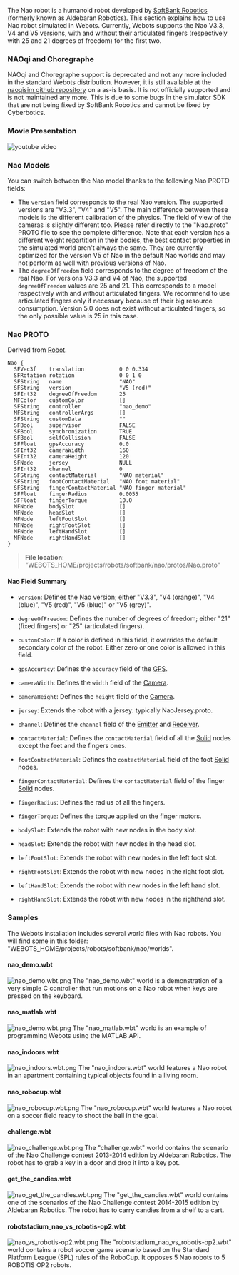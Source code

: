 The Nao robot is a humanoid robot developed by [SoftBank Robotics](https://www.ald.softbankrobotics.com/en) (formerly known as Aldebaran Robotics).
This section explains how to use Nao robot simulated in Webots.
Currently, Webots supports the Nao V3.3, V4 and V5 versions, with and without their articulated fingers (respectively with 25 and 21 degrees of freedom) for the first two.

### NAOqi and Choregraphe

NAOqi and Choregraphe support is deprecated and not any more included in the standard Webots distribution.
However, it is still available at the [naoqisim github repository](https://github.com/cyberbotics/naoqisim) on a as-is basis.
It is not officially supported and is not maintained any more.
This is due to some bugs in the simulator SDK that are not being fixed by SoftBank Robotics and cannot be fixed by Cyberbotics.

### Movie Presentation

![youtube video](https://www.youtube.com/watch?v=DDMky8PATKM)

### Nao Models

You can switch between the Nao model thanks to the following Nao PROTO fields:

- The `version` field corresponds to the real Nao version.
The supported versions are "V3.3", "V4" and "V5".
The main difference between these models is the different calibration of the physics.
The field of view of the cameras is slightly different too.
Please refer directly to the "Nao.proto" PROTO file to see the complete difference.
Note that each version has a different weight repartition in their bodies, the best contact properties in the simulated world aren't always the same.
They are currently optimized for the version V5 of Nao in the default Nao worlds and may not perform as well with previous versions of Nao.
- The `degreeOfFreedom` field corresponds to the degree of freedom of the real Nao.
For versions V3.3 and V4 of Nao, the supported `degreeOfFreedom` values are 25 and 21.
This corresponds to a model respectively with and without articulated fingers.
We recommend to use articulated fingers only if necessary because of their big resource consumption.
Version 5.0 does not exist without articulated fingers, so the only possible value is 25 in this case.

### Nao PROTO

Derived from [Robot](../reference/robot.md).

```
Nao {
  SFVec3f    translation           0 0 0.334
  SFRotation rotation              0 0 1 0
  SFString   name                  "NAO"
  SFString   version               "V5 (red)"
  SFInt32    degreeOfFreedom       25
  MFColor    customColor           []
  SFString   controller            "nao_demo"
  MFString   controllerArgs        []
  SFString   customData            ""
  SFBool     supervisor            FALSE
  SFBool     synchronization       TRUE
  SFBool     selfCollision         FALSE
  SFFloat    gpsAccuracy           0.0
  SFInt32    cameraWidth           160
  SFInt32    cameraHeight          120
  SFNode     jersey                NULL
  SFInt32    channel               0
  SFString   contactMaterial       "NAO material"
  SFString   footContactMaterial   "NAO foot material"
  SFString   fingerContactMaterial "NAO finger material"
  SFFloat    fingerRadius          0.0055
  SFFloat    fingerTorque          10.0
  MFNode     bodySlot              []
  MFNode     headSlot              []
  MFNode     leftFootSlot          []
  MFNode     rightFootSlot         []
  MFNode     leftHandSlot          []
  MFNode     rightHandSlot         []
}
```

> **File location**: "WEBOTS\_HOME/projects/robots/softbank/nao/protos/Nao.proto"

#### Nao Field Summary

- `version`: Defines the Nao version; either "V3.3", "V4 (orange)", "V4 (blue)", "V5 (red)", "V5 (blue)" or "V5 (grey)".

- `degreeOfFreedom`: Defines the number of degrees of freedom; either "21" (fixed fingers) or "25" (articulated fingers).

- `customColor`: If a color is defined in this field, it overrides the default secondary color of the robot.
Either zero or one color is allowed in this field.

- `gpsAccuracy`: Defines the `accuracy` field of the [GPS](../reference/gps.md).

- `cameraWidth`: Defines the `width` field of the [Camera](../reference/camera.md).

- `cameraHeight`: Defines the `height` field of the [Camera](../reference/camera.md).

- `jersey`: Extends the robot with a jersey: typically NaoJersey.proto.

- `channel`: Defines the `channel` field of the [Emitter](../reference/emitter.md) and [Receiver](../reference/receiver.md).

- `contactMaterial`: Defines the `contactMaterial` field of all the [Solid](../reference/solid.md) nodes except the feet and the fingers ones.

- `footContactMaterial`: Defines the `contactMaterial` field of the foot [Solid](../reference/solid.md) nodes.

- `fingerContactMaterial`: Defines the `contactMaterial` field of the finger [Solid](../reference/solid.md) nodes.

- `fingerRadius`: Defines the radius of all the fingers.

- `fingerTorque`: Defines the torque applied on the finger motors.

- `bodySlot`: Extends the robot with new nodes in the body slot.

- `headSlot`: Extends the robot with new nodes in the head slot.

- `leftFootSlot`: Extends the robot with new nodes in the left foot slot.

- `rightFootSlot`: Extends the robot with new nodes in the right foot slot.

- `leftHandSlot`: Extends the robot with new nodes in the left hand slot.

- `rightHandSlot`: Extends the robot with new nodes in the righthand slot.

### Samples

The Webots installation includes several world files with Nao robots.
You will find some in this folder: "WEBOTS\_HOME/projects/robots/softbank/nao/worlds".

#### nao\_demo.wbt

![nao_demo.wbt.png](images/nao/nao_demo.wbt.thumbnail.jpg) The "nao\_demo.wbt" world is a demonstration of a very simple C controller that run motions on a Nao robot when keys are pressed on the keyboard.

#### nao\_matlab.wbt

![nao_demo.wbt.png](images/nao/nao_demo.wbt.thumbnail.jpg) The "nao\_matlab.wbt" world is an example of programming Webots using the MATLAB API.

#### nao\_indoors.wbt

![nao_indoors.wbt.png](images/nao/nao_indoors.wbt.thumbnail.jpg) The "nao\_indoors.wbt" world features a Nao robot in an apartment containing typical objects found in a living room.

#### nao\_robocup.wbt

![nao_robocup.wbt.png](images/nao/nao_robocup.wbt.thumbnail.jpg) The "nao\_robocup.wbt" world features a Nao robot on a soccer field ready to shoot the ball in the goal.

#### challenge.wbt

![nao_challenge.wbt.png](images/nao/nao_challenge.wbt.thumbnail.jpg) The "challenge.wbt" world contains the scenario of the Nao Challenge contest 2013-2014 edition by Aldebaran Robotics.
The robot has to grab a key in a door and drop it into a key pot.

#### get\_the\_candies.wbt

![nao_get_the_candies.wbt.png](images/nao/nao_get_the_candies.wbt.thumbnail.jpg) The "get\_the\_candies.wbt" world contains one of the scenarios of the Nao Challenge contest 2014-2015 edition by Aldebaran Robotics.
The robot has to carry candies from a shelf to a cart.

#### robotstadium\_nao\_vs\_robotis-op2.wbt

![nao_vs_robotis-op2.wbt.png](images/nao/nao_vs_robotis-op2.wbt.thumbnail.jpg) The "robotstadium\_nao\_vs\_robotis-op2.wbt" world contains a robot soccer game scenario based on the Standard Platform League (SPL) rules of the RoboCup.
It opposes 5 Nao robots to 5 ROBOTIS OP2 robots.
